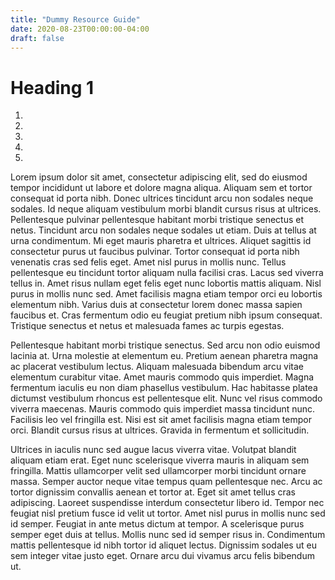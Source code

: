 ```yaml
---
title: "Dummy Resource Guide"
date: 2020-08-23T00:00:00-04:00
draft: false
---
```

# Heading 1
1. 
2. 
3. 
4. 
5. 

Lorem ipsum dolor sit amet, consectetur adipiscing elit, sed do eiusmod tempor incididunt ut labore et dolore magna aliqua. Aliquam sem et tortor consequat id porta nibh. Donec ultrices tincidunt arcu non sodales neque sodales. Id neque aliquam vestibulum morbi blandit cursus risus at ultrices. Pellentesque pulvinar pellentesque habitant morbi tristique senectus et netus. Tincidunt arcu non sodales neque sodales ut etiam. Duis at tellus at urna condimentum. Mi eget mauris pharetra et ultrices. Aliquet sagittis id consectetur purus ut faucibus pulvinar. Tortor consequat id porta nibh venenatis cras sed felis eget. Amet nisl purus in mollis nunc. Tellus pellentesque eu tincidunt tortor aliquam nulla facilisi cras. Lacus sed viverra tellus in. Amet risus nullam eget felis eget nunc lobortis mattis aliquam. Nisl purus in mollis nunc sed. Amet facilisis magna etiam tempor orci eu lobortis elementum nibh. Varius duis at consectetur lorem donec massa sapien faucibus et. Cras fermentum odio eu feugiat pretium nibh ipsum consequat. Tristique senectus et netus et malesuada fames ac turpis egestas.

Pellentesque habitant morbi tristique senectus. Sed arcu non odio euismod lacinia at. Urna molestie at elementum eu. Pretium aenean pharetra magna ac placerat vestibulum lectus. Aliquam malesuada bibendum arcu vitae elementum curabitur vitae. Amet mauris commodo quis imperdiet. Magna fermentum iaculis eu non diam phasellus vestibulum. Hac habitasse platea dictumst vestibulum rhoncus est pellentesque elit. Nunc vel risus commodo viverra maecenas. Mauris commodo quis imperdiet massa tincidunt nunc. Facilisis leo vel fringilla est. Nisi est sit amet facilisis magna etiam tempor orci. Blandit cursus risus at ultrices. Gravida in fermentum et sollicitudin.

Ultrices in iaculis nunc sed augue lacus viverra vitae. Volutpat blandit aliquam etiam erat. Eget nunc scelerisque viverra mauris in aliquam sem fringilla. Mattis ullamcorper velit sed ullamcorper morbi tincidunt ornare massa. Semper auctor neque vitae tempus quam pellentesque nec. Arcu ac tortor dignissim convallis aenean et tortor at. Eget sit amet tellus cras adipiscing. Laoreet suspendisse interdum consectetur libero id. Tempor nec feugiat nisl pretium fusce id velit ut tortor. Amet nisl purus in mollis nunc sed id semper. Feugiat in ante metus dictum at tempor. A scelerisque purus semper eget duis at tellus. Mollis nunc sed id semper risus in. Condimentum mattis pellentesque id nibh tortor id aliquet lectus. Dignissim sodales ut eu sem integer vitae justo eget. Ornare arcu dui vivamus arcu felis bibendum ut.
